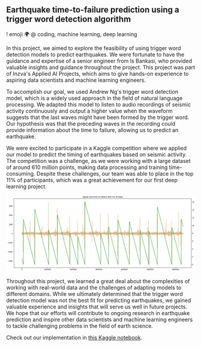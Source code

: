 ## Earthquake time-to-failure prediction using a trigger word detection algorithm

! emoji 🌍
@ coding, machine learning, deep learning

In this project, we aimed to explore the feasibility of using trigger word detection models to predict earthquakes. We were fortunate to have the guidance and expertise of a senior engineer from Is Bankasi, who provided valuable insights and guidance throughout the project. This project was part of Inzva's Applied AI Projects, which aims to give hands-on experience to aspiring data scientists and machine learning engineers.

To accomplish our goal, we used Andrew Ng's trigger word detection model, which is a widely used approach in the field of natural language processing. We adapted this model to listen to audio recordings of seismic activity continuously and output a higher value when the waveform suggests that the last waves might have been formed by the trigger word. Our hypothesis was that the preceding waves in the recording could provide information about the time to failure, allowing us to predict an earthquake.

We were excited to participate in a Kaggle competition where we applied our model to predict the timing of earthquakes based on seismic activity. The competition was a challenge, as we were working with a large dataset of around 610 million points, making data processing and training time-consuming. Despite these challenges, our team was able to place in the top 11% of participants, which was a great achievement for our first deep learning project.

![](/static/img/projects/earthquake_ttf.png)

Throughout this project, we learned a great deal about the complexities of working with real-world data and the challenges of adapting models to different domains. While we ultimately determined that the trigger word detection model was not the best fit for predicting earthquakes, we gained valuable experience and insights that will serve us well in future projects. We hope that our efforts will contribute to ongoing research in earthquake prediction and inspire other data scientists and machine learning engineers to tackle challenging problems in the field of earth science.

Check out our implementation in [this Kaggle notebook](https://github.com/inzva/earthquake-prediction-kaggle).
